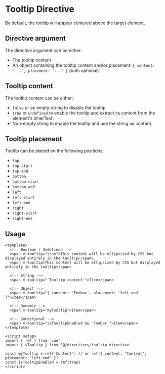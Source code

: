 # Tooltip Directive

By default, the tooltip will appear centered above the target element.

## Directive argument

The directive argument can be either:

- The tooltip content
- An object containing the tooltip content and/or placement: `{ content: "...", placement: "..." }` (both optional)

## Tooltip content

The tooltip content can be either:

- `false` or an empty-string to disable the tooltip
- `true` or `undefined` to enable the tooltip and extract its content from the element's innerText.
- Non-empty string to enable the tooltip and use the string as content.

## Tooltip placement

Tooltip can be placed on the following positions:

- `top`
- `top-start`
- `top-end`
- `bottom`
- `bottom-start`
- `bottom-end`
- `left`
- `left-start`
- `left-end`
- `right`
- `right-start`
- `right-end`

## Usage

```vue
<template>
  <!-- Boolean / Undefined -->
  <span v-tooltip="true">This content will be ellipsized by CSS but displayed entirely in the tooltip</span>
  <span v-tooltip>This content will be ellipsized by CSS but displayed entirely in the tooltip</span>

  <!-- String -->
  <span v-tooltip="'Tooltip content'">Item</span>

  <!-- Object -->
  <span v-tooltip="{ content: 'Foobar', placement: 'left-end' }">Item</span>

  <!-- Dynamic -->
  <span v-tooltip="myTooltip">Item</span>

  <!-- Conditional -->
  <span v-tooltip="isTooltipEnabled && 'Foobar'">Item</span>
</template>

<script setup>
import { ref } from 'vue'
import { vTooltip } from '@/directives/tooltip.directive'

const myTooltip = ref('Content') // or ref({ content: "Content", placement: "left-end" })
const isTooltipEnabled = ref(true)
</script>
```

